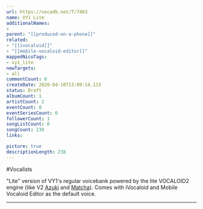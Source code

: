 ```yaml
---
url: https://vocadb.net/T/7463
name: VY1 Lite
additionalNames: 
- 
parent: "[[produced-on-a-phone]]"
related:
- "[[ivocaloid]]"
- "[[mobile-vocaloid-editor]]"
mappedNicoTags:
- vy1_lite
newTargets:
- all
commentCount: 0
createDate: 2020-04-10T13:09:14.133
status: Draft
albumCount: 1
artistCount: 2
eventCount: 0
eventSeriesCount: 0
followerCount: 1
songListCount: 0
songCount: 230
links: 

picture: true
descriptionLength: 238
---
```


#Vocalists

"Lite" version of VY1's regular voicebank powered by the lite VOCALOID2 engine (like V2 [Azuki](https://vocadb.net/Ar/16982) and [Matcha](https://vocadb.net/Ar/16983)).
Comes with iVocaloid and Mobile Vocaloid Editor as the default voice.

---

